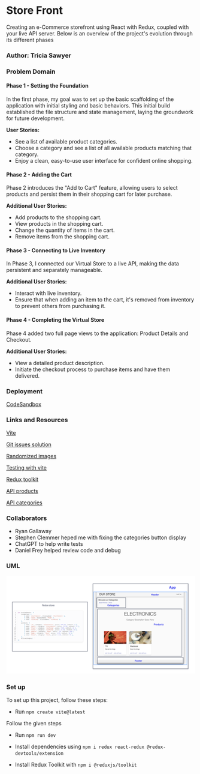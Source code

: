 # Store Front

Creating an e-Commerce storefront using React with Redux, coupled with your live API server. Below is an overview of the project's evolution through its different phases

### Author: Tricia Sawyer

### Problem Domain

#### Phase 1 - Setting the Foundation

In the first phase, my goal was to set up the basic scaffolding of the application with initial styling and basic behaviors. This initial build established the file structure and state management, laying the groundwork for future development.

**User Stories:**
- See a list of available product categories.
- Choose a category and see a list of all available products matching that category.
- Enjoy a clean, easy-to-use user interface for confident online shopping.

#### Phase 2 - Adding the Cart

Phase 2 introduces the "Add to Cart" feature, allowing users to select products and persist them in their shopping cart for later purchase.

**Additional User Stories:**
- Add products to the shopping cart.
- View products in the shopping cart.
- Change the quantity of items in the cart.
- Remove items from the shopping cart.

#### Phase 3 - Connecting to Live Inventory

In Phase 3, I connected our Virtual Store to a live API, making the data persistent and separately manageable.

**Additional User Stories:**
- Interact with live inventory.
- Ensure that when adding an item to the cart, it's removed from inventory to prevent others from purchasing it.

#### Phase 4 - Completing the Virtual Store

Phase 4 added two full page views to the application: Product Details and Checkout.

**Additional User Stories:**
- View a detailed product description.
- Initiate the checkout process to purchase items and have them delivered.

### Deployment

[CodeSandbox](https://6k3j56-5173.csb.app/)

### Links and Resources

[Vite](https://vitejs.dev/guide/)

[Git issues solution](https://www.youtube.com/watch?v=yo2bMGnIKE8)

[Randomized images](https://awik.io/generate-random-images-unsplash-without-using-api/)

[Testing with vite](https://zaferayan.medium.com/how-to-setup-jest-and-react-testing-library-in-vite-project-2600f2d04bdd)

[Redux toolkit](https://redux-toolkit.js.org/api/configureStore)

[API products](https://api-js401.herokuapp.com/api/v1/products)

[API categories](https://api-js401.herokuapp.com/api/v1/categories)

### Collaborators

- Ryan Gallaway
- Stephen Clemmer heped me with fixing the categories button display
- ChatGPT to help write tests
- Daniel Frey helped review code and debug

### UML

![UML](./assets/lab36-UML.png)

### Set up

To set up this project, follow these steps:

- Run `npm create vite@latest`

Follow the given steps

- Run `npm run dev`

- Install dependencies using `npm i redux react-redux @redux-devtools/extension`

- Install Redux Toolkit with `npm i @reduxjs/toolkit`

